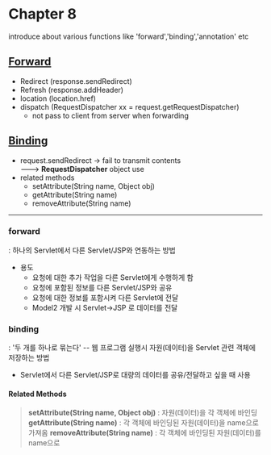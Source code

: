 # Chapter 8
introduce about various functions like 'forward','binding','annotation' etc

## [Forward](#forward)
- Redirect (response.sendRedirect)
- Refresh (response.addHeader)
- location (location.href)
- dispatch (RequestDispatcher xx = request.getRequestDispatcher)
  - not pass to client from server when forwarding

## [Binding](#binding)
- request.sendRedirect -> fail to transmit contents<br>
  ---> <b>__RequestDispatcher__</b> object use
- related methods
  - setAttribute(String name, Object obj)
  - getAttribute(String name)
  - removeAttribute(String name)


- - -

### forward
: 하나의 Servlet에서 다른 Servlet/JSP와 연동하는 방법
- 용도
  - 요청에 대한 추가 작업을 다른 Servlet에게 수행하게 함
  - 요청에 포함된 정보를 다른 Servlet/JSP와 공유
  - 요청에 대한 정보를 포함시켜 다른 Servlet에 전달
  - Model2 개발 시 Servlet->JSP 로 데이터를 전달
  
### binding
: '두 개를 하나로 묶는다' -- 웹 프로그램 실행시 자원(데이터)을 Servlet 관련 객체에 저장하는 방법
- Servlet에서 다른 Servlet/JSP로 대량의 데이터를 공유/전달하고 싶을 때 사용
#### Related Methods
> <b>setAttribute(String name, Object obj)</b>
> : 자원(데이터)을 각 객체에 바인딩
> <b>getAttribute(String name)</b>
> : 각 객체에 바인딩된 자원(데이터)을 name으로 가져옴
> <b>removeAttribute(String name)</b>
> : 각 객체에 바인딩된 자원(데이터)를 name으로 
